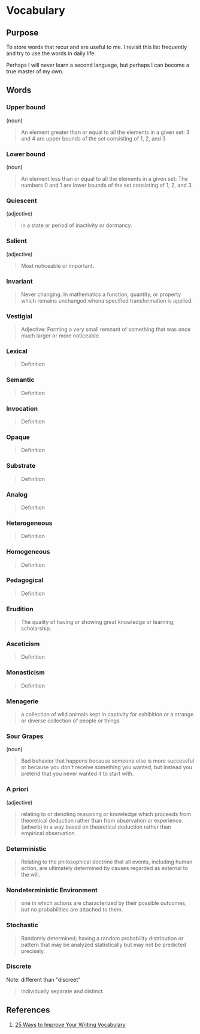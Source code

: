 # Vocabulary

## Purpose
To store words that recur and are useful to me. I revisit this list frequently and try to use the words in daily life.

Perhaps I will never learn a second language, but perhaps I can become a true master of my own. 

## Words

### Upper bound
(noun)
> An element greater than or equal to all the elements in a given set: 3 and 4 are upper bounds of the set consisting of 1, 2, and 3

### Lower bound
(noun) 
> An element less than or equal to all the elements in a given set: The numbers 0 and 1 are lower bounds of the set consisting of 1, 2, and 3.

### Quiescent
(adjective)
> in a state or period of inactivity or dormancy.

### Salient
(adjective)
> Most noticeable or important.

### Invariant
> Never changing. In mathematics a function, quantity, or property which remains unchanged whena  specified transformation is applied. 

### Vestigial
> Adjective: Forming a very small remnant of something that was once much larger or more noticeable. 

### Lexical
> Definition

### Semantic
> Definition

### Invocation
> Definition

### Opaque
> Definition

### Substrate
> Definition
 
### Analog
> Definition

### Heterogeneous
> Definition

### Homogeneous
> Definition

### Pedagogical
> Definition

### Erudition
> The quality of having or showing great knowledge or learning; scholarship.

### Asceticism
> Definition

### Monasticism
> Definition

### Menagerie
> a collection of wild animals kept in captivity for exhibition or a strange or diverse collection of people or things

### Sour Grapes
(noun)
> Bad behavior that happens because someone else is more successful or because you don't receive something you wanted, but instead you pretend that you never wanted it to start with.

### A priori
(adjective)
> relating to or denoting reasoning or knowledge which proceeds from theoretical deduction rather than from observation or experience.
(adverb)
> in a way based on theoretical deduction rather than empirical observation.

### Deterministic
> Relating to the philosophical doctrine that all events, including human action, are ultimately determined by causes regarded as external to the will.

### Nondeterministic Environment
> one in which actions are  characterized by their possible outcomes, but no probabilities are attached to them.

### Stochastic
> Randomly determined; having a random probability distribution or pattern that may be analyzed statistically but may not be predicted precisely.

### Discrete
Note: different than "discreet"
> Individually separate and distinct.

## References
  1. [25 Ways to Improve Your Writing Vocabulary](https://wordcounter.net/blog/2014/01/22/1027_25-ways-to-improve-your-writing-vocabulary.html)
